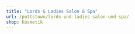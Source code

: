 ```yaml
---
title: "Lords & Ladies Salon & Spa"
url: /pottstown/lords-und-ladies-salon-und-spa/
shop: Kosmetik
---
```

